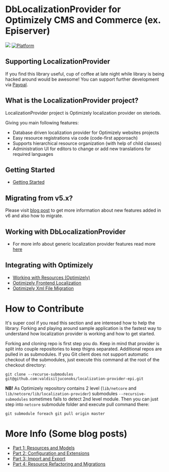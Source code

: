 # DbLocalizationProvider for Optimizely CMS and Commerce (ex. Episerver)

[<img src="https://tech-fellow-consulting.visualstudio.com/_apis/public/build/definitions/7cf5a00f-7a74-440c-83bd-45d6c8a80602/11/badge"/>](https://tech-fellow-consulting.visualstudio.com/localization-provider-epi/_build/index?definitionId=11)
[![Platform](https://img.shields.io/badge/Optimizely-%2012-blue.svg?style=flat)](http://world.optimizely.com/)

## Supporting LocalizationProvider

If you find this library useful, cup of coffee at late night while library is being hacked around would be awesome! You can support further development via [Paypal](https://paypal.me/valdisiljuconoks).

## What is the LocalizationProvider project?

LocalizationProvider project is Optimizely localization provider on steriods.

Giving you main following features:
* Database driven localization provider for Optimizely websites projects
* Easy resource registrations via code (code-first apporoach)
* Supports hierarchical resource organization (with help of child classes)
* Administration UI for editors to change or add new translations for required languages

## Getting Started
* [Getting Started](docs/getting-started-epi.md)

## Migrating from v5.x?
Please visit [blog post](https://blog.tech-fellow.net/2020/02/21/localization-provider-major-6/) to get more information about new features added in v6 and also how to migrate.

## Working with DbLocalizationProvider
* For more info about generic localization provider features read more [here](https://github.com/valdisiljuconoks/LocalizationProvider/blob/master/README.md)

## Integrating with Optimizely
* [Working with Resources (Optimizely)](docs/working-with-resources-epi.md)
* [Optimizely Frontend Localization](docs/jsresourcehandler-epi.md)
* [Optimizely Xml File Migration](docs/xml-migration-epi.md)

<!-- * [Admin UI (Optimizely)](docs/adminui-epi.md) -->

# How to Contribute

It's super cool if you read this section and are interesed how to help the library. Forking and playing around sample application is the fastest way to understand how localization provider is working and how to get started.

Forking and cloning repo is first step you do. Keep in mind that provider is split into couple repositories to keep thigns separated. Additional repos are pulled in as submodules. If you Git client does not support automatic checkout of the submodules, just execute this command at the root of the checkout directory:

```
git clone --recurse-submodules git@github.com:valdisiljuconoks/localization-provider-epi.git
```

**NB!** As Optimizely repository contains 2 level (`lib/netcore` and `lib/netcore/lib/localization-provider`) submodules `--recursive-submodules` sometimes fails to detect 2nd level module. Then you can just step into `netcore` submodule folder and execute pull command there:

```
git submodule foreach git pull origin master
```

# More Info (Some blog posts)

* [Part 1: Resources and Models](http://blog.tech-fellow.net/2016/03/16/db-localization-provider-part-1-resources-and-models/)
* [Part 2: Configuration and Extensions](http://blog.tech-fellow.net/2016/04/21/db-localization-provider-part-2-configuration-and-extensions/)
* [Part 3: Import and Export](http://blog.tech-fellow.net/2017/02/22/localization-provider-import-and-export-merge/)
* [Part 4: Resource Refactoring and Migrations](https://blog.tech-fellow.net/2017/10/10/localizationprovider-tree-view-export-and-migrations/)
